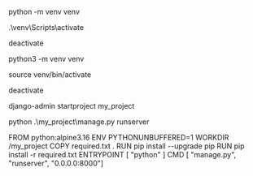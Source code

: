 <!-- создать виртуальное окружение Windows -->
python -m venv venv
<!-- активировать виртуальное окружение -->
.\venv\Scripts\activate
<!-- деактивировать виртуальное окружение -->
deactivate

<!-- создать виртуальное окружение Linux -->
python3 -m venv venv
<!-- активировать виртуальное окружение -->
source venv/bin/activate
<!-- деактивировать виртуальное окружение -->
deactivate

<!-- создать новый проект django с именем my_project-->
django-admin startproject my_project

<!-- запустить проект -->
python .\my_project\manage.py runserver
<!-- адрес проекта http://127.0.0.1:8000/ -->

<!-- для Dockerfile использовать следующее -->
FROM python:alpine3.16
ENV PYTHONUNBUFFERED=1
WORKDIR /my_project
COPY required.txt .
RUN pip install --upgrade pip
RUN pip install -r required.txt
ENTRYPOINT [ "python" ]
CMD [ "manage.py", "runserver", "0.0.0.0:8000"]